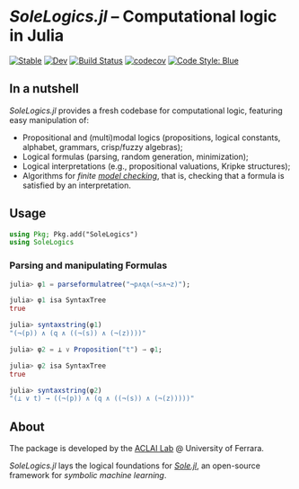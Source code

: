 # *SoleLogics.jl* – Computational logic in Julia

[![Stable](https://img.shields.io/badge/docs-stable-blue.svg)](https://aclai-lab.github.io/SoleLogics.jl/stable)
[![Dev](https://img.shields.io/badge/docs-dev-blue.svg)](https://aclai-lab.github.io/SoleLogics.jl/dev)
[![Build Status](https://api.cirrus-ci.com/github/aclai-lab/SoleLogics.jl.svg?branch=main)](https://cirrus-ci.com/github/aclai-lab/SoleLogics.jl)
[![codecov](https://codecov.io/gh/aclai-lab/SoleLogics.jl/branch/main/graph/badge.svg?token=LT9IYIYNFI)](https://codecov.io/gh/aclai-lab/SoleLogics.jl)
[![Code Style: Blue](https://img.shields.io/badge/code%20style-blue-4495d1.svg)](https://github.com/invenia/BlueStyle)

## In a nutshell

*SoleLogics.jl* provides a fresh codebase for computational logic, featuring easy manipulation of:
- Propositional and (multi)modal logics (propositions, logical constants, alphabet, grammars, crisp/fuzzy algebras);
- Logical formulas (parsing, random generation, minimization);
- Logical interpretations (e.g., propositional valuations, Kripke structures);
- Algorithms for *finite [model checking](https://en.wikipedia.org/wiki/Model_checking)*, that is, checking that a formula is satisfied by an interpretation.

<!-- However, it can be used for other purposes by computational logicians. -->

## Usage

```julia
using Pkg; Pkg.add("SoleLogics")
using SoleLogics
```

### Parsing and manipulating Formulas

```julia
julia> φ1 = parseformulatree("¬p∧q∧(¬s∧¬z)");

julia> φ1 isa SyntaxTree
true

julia> syntaxstring(φ1)
"(¬(p)) ∧ (q ∧ ((¬(s)) ∧ (¬(z))))"

julia> φ2 = ⊥ ∨ Proposition("t") → φ1;

julia> φ2 isa SyntaxTree
true

julia> syntaxstring(φ2)
"(⊥ ∨ t) → ((¬(p)) ∧ (q ∧ ((¬(s)) ∧ (¬(z)))))"
```

<!-- 
### Generating random formulas

```julia-repl
julia> parseformulatree("")
```

### Generating random interpretations

```julia-repl
julia> parseformulatree("")
```

### Model checking

### Interpretation sets

-->

## About

The package is developed by the [ACLAI Lab](https://aclai.unife.it/en/) @ University of Ferrara.

*SoleLogics.jl* lays the logical foundations for [*Sole.jl*](https://github.com/aclai-lab/Sole.jl), an open-source framework for *symbolic machine learning*.
